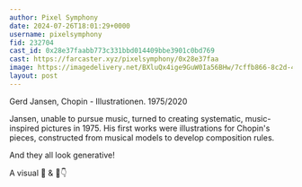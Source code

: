 ```yaml
---
author: Pixel Symphony
date: 2024-07-26T18:01:29+0000
username: pixelsymphony
fid: 232704
cast_id: 0x28e37faabb773c331bbd014409bbe3901c0bd769
cast: https://farcaster.xyz/pixelsymphony/0x28e37faa
image: https://imagedelivery.net/BXluQx4ige9GuW0Ia56BHw/7cffb866-8c2d-4634-5522-df2c2fede900/original
layout: post
---
```


Gerd Jansen, Chopin - Illustrationen. 1975/2020

Jansen, unable to pursue music, turned to creating systematic, music-inspired pictures in 1975. His first works were illustrations for Chopin's pieces, constructed from musical models to develop composition rules.

And they all look generative!

A visual 🧵 & 🔗👇

<img src='https://imagedelivery.net/BXluQx4ige9GuW0Ia56BHw/7cffb866-8c2d-4634-5522-df2c2fede900/original' alt='' referrerpolicy='no-referrer'/>
